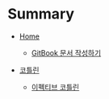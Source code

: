 # Summary

- [Home](./README.md)
  - [GitBook 문서 작성하기](./guide.md)

- [코틀린](/kotlin/README.md)
  - [이펙티브 코틀린](/kotlin/effective-kotlin/README.md.md)